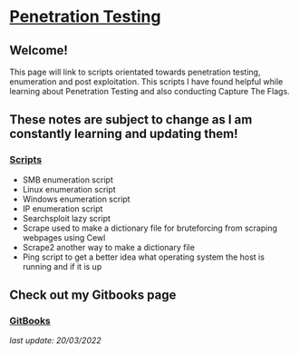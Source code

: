 # [Penetration Testing](https://h1dz.github.io/Pen-Testing/)  


## **Welcome!**
 

This page will link to scripts orientated towards penetration testing, enumeration and post exploitation. This scripts I have found helpful while learning about Penetration Testing and also conducting Capture The Flags. 

## These notes are subject to change as I am constantly learning and updating them!              

### [Scripts](https://github.com/h1dz/Pen-Testing/tree/Scripts) 
- SMB enumeration script
- Linux enumeration script
- Windows enumeration script
- IP enumeration script 
- Searchsploit lazy script  
- Scrape used to make a dictionary file for bruteforcing from scraping webpages using Cewl
- Scrape2 another way to make a dictionary file
- Ping script to get a better idea what operating system the host is running and if it is up

## Check out my Gitbooks page 
### [GitBooks](https://github.com/h1dz/Pen-Testing/)
   
_last update: 20/03/2022_
